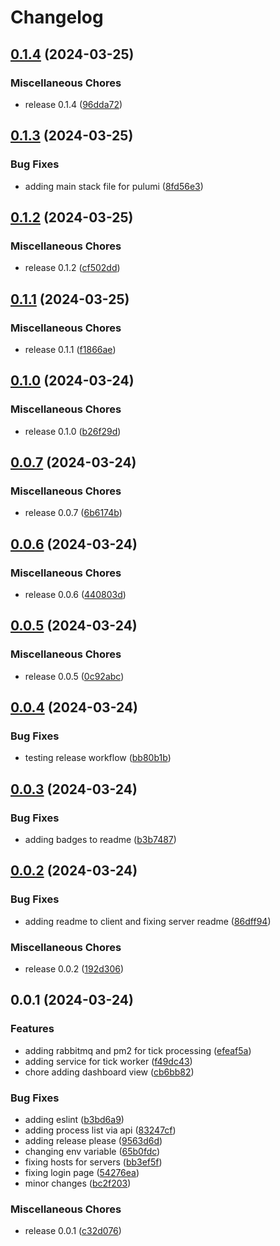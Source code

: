 # Changelog

## [0.1.4](https://github.com/brayn003/stonk.ninja/compare/stonk.ninja-client-v0.1.3...stonk.ninja-client-v0.1.4) (2024-03-25)


### Miscellaneous Chores

* release 0.1.4 ([96dda72](https://github.com/brayn003/stonk.ninja/commit/96dda7296dce348b54f6ce2141d4065841e6ef92))

## [0.1.3](https://github.com/brayn003/stonk.ninja/compare/stonk.ninja-client-v0.1.2...stonk.ninja-client-v0.1.3) (2024-03-25)


### Bug Fixes

* adding main stack file for pulumi ([8fd56e3](https://github.com/brayn003/stonk.ninja/commit/8fd56e3ac7d240987c9cfd55f565d7591b358fd9))

## [0.1.2](https://github.com/brayn003/stonk.ninja/compare/stonk.ninja-client-v0.1.1...stonk.ninja-client-v0.1.2) (2024-03-25)


### Miscellaneous Chores

* release 0.1.2 ([cf502dd](https://github.com/brayn003/stonk.ninja/commit/cf502dd574b34f10b1542eb7559306a6e6ae8595))

## [0.1.1](https://github.com/brayn003/stonk.ninja/compare/stonk.ninja-client-v0.1.0...stonk.ninja-client-v0.1.1) (2024-03-25)


### Miscellaneous Chores

* release 0.1.1 ([f1866ae](https://github.com/brayn003/stonk.ninja/commit/f1866ae8b574761f8da393c4a5786ee1f2c141dd))

## [0.1.0](https://github.com/brayn003/stonk.ninja/compare/stonk.ninja-client-v0.0.7...stonk.ninja-client-v0.1.0) (2024-03-24)


### Miscellaneous Chores

* release 0.1.0 ([b26f29d](https://github.com/brayn003/stonk.ninja/commit/b26f29de37e101846ad0d1077a68a6d3e8b0aa2a))

## [0.0.7](https://github.com/brayn003/stonk.ninja/compare/stonk.ninja-client-v0.0.6...stonk.ninja-client-v0.0.7) (2024-03-24)


### Miscellaneous Chores

* release 0.0.7 ([6b6174b](https://github.com/brayn003/stonk.ninja/commit/6b6174b20b76fad05e77f6ad0e42ef9da73bc374))

## [0.0.6](https://github.com/brayn003/stonk.ninja/compare/stonk.ninja-client-v0.0.5...stonk.ninja-client-v0.0.6) (2024-03-24)


### Miscellaneous Chores

* release 0.0.6 ([440803d](https://github.com/brayn003/stonk.ninja/commit/440803dcf27c7a26ae0e7734a707d8279d45bc0c))

## [0.0.5](https://github.com/brayn003/stonk.ninja/compare/stonk.ninja-client-v0.0.4...stonk.ninja-client-v0.0.5) (2024-03-24)


### Miscellaneous Chores

* release 0.0.5 ([0c92abc](https://github.com/brayn003/stonk.ninja/commit/0c92abcbf34d1500c0ab49ce94bc0cd949f1dc46))

## [0.0.4](https://github.com/brayn003/stonk.ninja/compare/stonk.ninja-client-v0.0.3...stonk.ninja-client-v0.0.4) (2024-03-24)


### Bug Fixes

* testing release workflow ([bb80b1b](https://github.com/brayn003/stonk.ninja/commit/bb80b1bdbbc5db70d296815eba7ce44e14935bd1))

## [0.0.3](https://github.com/brayn003/stonk.ninja/compare/stonk.ninja-client-v0.0.2...stonk.ninja-client-v0.0.3) (2024-03-24)


### Bug Fixes

* adding badges to readme ([b3b7487](https://github.com/brayn003/stonk.ninja/commit/b3b7487230d39b9d91523c948471cf4f4dfd85e5))

## [0.0.2](https://github.com/brayn003/stonk.ninja/compare/stonk.ninja-client-v0.0.1...stonk.ninja-client-v0.0.2) (2024-03-24)


### Bug Fixes

* adding readme to client and fixing server readme ([86dff94](https://github.com/brayn003/stonk.ninja/commit/86dff940f1d921cc55eb3e9f817dbdf604de3b4e))


### Miscellaneous Chores

* release 0.0.2 ([192d306](https://github.com/brayn003/stonk.ninja/commit/192d306b714948501d44a9923d441cb586bb0e67))

## 0.0.1 (2024-03-24)


### Features

* adding rabbitmq and pm2 for tick processing ([efeaf5a](https://github.com/brayn003/stonk.ninja/commit/efeaf5a17ac2997486b84d369954ed1bc7c6c4f8))
* adding service for tick worker ([f49dc43](https://github.com/brayn003/stonk.ninja/commit/f49dc43d35242117f95e220dd38635e1a4cc8083))
* chore adding dashboard view ([cb6bb82](https://github.com/brayn003/stonk.ninja/commit/cb6bb82666cc2e17006a8663ebf2d665042608ae))


### Bug Fixes

* adding eslint ([b3bd6a9](https://github.com/brayn003/stonk.ninja/commit/b3bd6a95cf1092354e50522037db00e4585472a8))
* adding process list via api ([83247cf](https://github.com/brayn003/stonk.ninja/commit/83247cff7c24cde52f0879ac4236ca4863b82a59))
* adding release please ([9563d6d](https://github.com/brayn003/stonk.ninja/commit/9563d6dc6652ac613763a755297e353cf6534233))
* changing env variable ([65b0fdc](https://github.com/brayn003/stonk.ninja/commit/65b0fdc2cfc10fd27aa4ae266b5472946245d330))
* fixing hosts for servers ([bb3ef5f](https://github.com/brayn003/stonk.ninja/commit/bb3ef5f6ee0d3fea720465390587ec4f5a8981ef))
* fixing login page ([54276ea](https://github.com/brayn003/stonk.ninja/commit/54276ea73af53fd224e93d1531a8e8488ad58dba))
* minor changes ([bc2f203](https://github.com/brayn003/stonk.ninja/commit/bc2f2030419c405869d58586de1e5d197b2c98d7))


### Miscellaneous Chores

* release 0.0.1 ([c32d076](https://github.com/brayn003/stonk.ninja/commit/c32d076e007a33218578b7e5d1609f642c88bd64))
